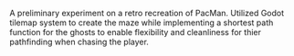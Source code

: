 A preliminary experiment on a retro recreation of PacMan. Utilized Godot tilemap system to create the maze while implementing a shortest path function for the ghosts to enable flexibility and cleanliness for thier pathfinding when chasing the player. 
